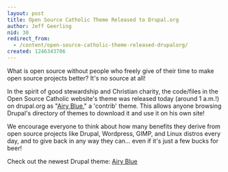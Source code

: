 ```yaml
---
layout: post
title: Open Source Catholic Theme Released to Drupal.org
author: Jeff Geerling
nid: 30
redirect_from:
  - /content/open-source-catholic-theme-released-drupalorg/
created: 1246343706
---
```

<p>What is open source without people who freely give of their time to make open source projects better? It's no source at all!</p>
<p>In the spirit of good stewardship and Christian charity, the code/files in the Open Source Catholic website's theme was released today (around 1 a.m.!) on drupal.org as &quot;<a href="http://drupal.org/project/airyblue">Airy Blue</a>,&quot; a 'contrib' theme. This allows anyone browsing Drupal's directory of themes to download it and use it on his own site!</p>
<p>We encourage everyone to think about how many benefits they derive from open source projects like Drupal, Wordpress, GIMP, and Linux distros every day, and to give back in any way they can... even if it's just a few bucks for beer!</p>
<p>Check out the newest Drupal theme: <a href="http://drupal.org/project/airyblue">Airy Blue</a></p>
